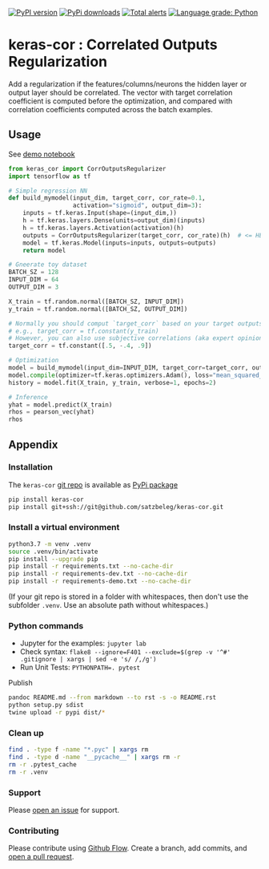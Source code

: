 [![PyPI version](https://badge.fury.io/py/keras-cor.svg)](https://badge.fury.io/py/keras-cor)
[![PyPi downloads](https://img.shields.io/pypi/dm/keras-cor)](https://img.shields.io/pypi/dm/keras-cor)
[![Total alerts](https://img.shields.io/lgtm/alerts/g/satzbeleg/keras-cor.svg?logo=lgtm&logoWidth=18)](https://lgtm.com/projects/g/satzbeleg/keras-cor/alerts/)
[![Language grade: Python](https://img.shields.io/lgtm/grade/python/g/satzbeleg/keras-cor.svg?logo=lgtm&logoWidth=18)](https://lgtm.com/projects/g/satzbeleg/keras-cor/context:python)

# keras-cor : Correlated Outputs Regularization
Add a regularization if the features/columns/neurons the hidden layer or output layer should be correlated. The vector with target correlation coefficient is computed before the optimization, and compared with correlation coefficients computed across the batch examples.

## Usage
See [demo notebook](demo/Correlated%20Outputs%20Regularization.ipynb)

```py
from keras_cor import CorrOutputsRegularizer
import tensorflow as tf

# Simple regression NN
def build_mymodel(input_dim, target_corr, cor_rate=0.1, 
                  activation="sigmoid", output_dim=3):
    inputs = tf.keras.Input(shape=(input_dim,))
    h = tf.keras.layers.Dense(units=output_dim)(inputs)
    h = tf.keras.layers.Activation(activation)(h)
    outputs = CorrOutputsRegularizer(target_corr, cor_rate)(h)  # <= HERE
    model = tf.keras.Model(inputs=inputs, outputs=outputs)
    return model

# Gneerate toy dataset
BATCH_SZ = 128
INPUT_DIM = 64
OUTPUT_DIM = 3

X_train = tf.random.normal([BATCH_SZ, INPUT_DIM])
y_train = tf.random.normal([BATCH_SZ, OUTPUT_DIM])

# Normally you should comput `target_corr` based on your target outputs `y_train`
# e.g., target_corr = tf.constant(y_train)
# However, you can also use subjective correlations (aka expert opinions), e.g.,
target_corr = tf.constant([.5, -.4, .9])

# Optimization
model = build_mymodel(input_dim=INPUT_DIM, target_corr=target_corr, output_dim=OUTPUT_DIM)
model.compile(optimizer=tf.keras.optimizers.Adam(), loss="mean_squared_error")
history = model.fit(X_train, y_train, verbose=1, epochs=2)

# Inference
yhat = model.predict(X_train)
rhos = pearson_vec(yhat)
rhos
```

## Appendix

### Installation
The `keras-cor` [git repo](http://github.com/satzbeleg/keras-cor) is available as [PyPi package](https://pypi.org/project/keras-cor)

```sh
pip install keras-cor
pip install git+ssh://git@github.com/satzbeleg/keras-cor.git
```

### Install a virtual environment

```sh
python3.7 -m venv .venv
source .venv/bin/activate
pip install --upgrade pip
pip install -r requirements.txt --no-cache-dir
pip install -r requirements-dev.txt --no-cache-dir
pip install -r requirements-demo.txt --no-cache-dir
```

(If your git repo is stored in a folder with whitespaces, then don't use the subfolder `.venv`. Use an absolute path without whitespaces.)

### Python commands

* Jupyter for the examples: `jupyter lab`
* Check syntax: `flake8 --ignore=F401 --exclude=$(grep -v '^#' .gitignore | xargs | sed -e 's/ /,/g')`
* Run Unit Tests: `PYTHONPATH=. pytest`

Publish

```sh
pandoc README.md --from markdown --to rst -s -o README.rst
python setup.py sdist 
twine upload -r pypi dist/*
```

### Clean up 

```sh
find . -type f -name "*.pyc" | xargs rm
find . -type d -name "__pycache__" | xargs rm -r
rm -r .pytest_cache
rm -r .venv
```


### Support
Please [open an issue](https://github.com/satzbeleg/keras-cor/issues/new) for support.


### Contributing
Please contribute using [Github Flow](https://guides.github.com/introduction/flow/). Create a branch, add commits, and [open a pull request](https://github.com/satzbeleg/keras-cor/compare/).
